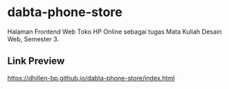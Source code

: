 # dabta-phone-store
Halaman Frontend Web Toko HP Online sebagai tugas Mata Kuliah Desain Web, Semester 3.

## Link Preview
https://dhillen-bp.github.io/dabta-phone-store/index.html
